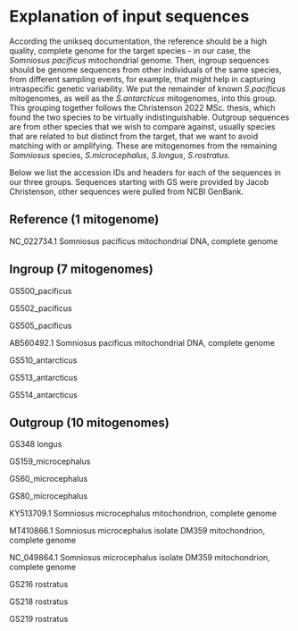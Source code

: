 # Explanation of input sequences
According the unikseq documentation, the reference should be a high quality, complete genome for the target species - in our case, the _Somniosus pacificus_ mitochondrial genome. Then, ingroup sequences should be genome sequences from other individuals of the same species, from different sampling events, for example, that might help in capturing intraspecific genetic variability. We put the remainder of known _S.pacificus_ mitogenomes, as well as the _S.antarcticus_ mitogenomes, into this group. This grouping together follows the Christenson 2022 MSc. thesis, which found the two species to be virtually indistinguishable. Outgroup sequences are from other species that we wish to compare against, usually species that are related to but distinct from the target, that we want to avoid matching with or amplifying. These are mitogenomes from the remaining _Somniosus_ species, _S.microcephalus_, _S.longus_, _S.rostratus_.

Below we list the accession IDs and headers for each of the sequences in our three groups. Sequences starting with GS were provided by Jacob Christenson, other sequences were pulled from NCBI GenBank.

## Reference (1 mitogenome)

NC_022734.1 Somniosus pacificus mitochondrial DNA, complete genome

## Ingroup (7 mitogenomes)

GS500_pacificus

GS502_pacificus

GS505_pacificus

AB560492.1 Somniosus pacificus mitochondrial DNA, complete genome

GS510_antarcticus

GS513_antarcticus

GS514_antarcticus

## Outgroup (10 mitogenomes)

GS348 longus

GS159_microcephalus

GS60_microcephalus

GS80_microcephalus

KY513709.1 Somniosus microcephalus mitochondrion, complete genome

MT410866.1 Somniosus microcephalus isolate DM359 mitochondrion, complete genome

NC_049864.1 Somniosus microcephalus isolate DM359 mitochondrion, complete genome

GS216 rostratus

GS218 rostratus

GS219 rostratus
